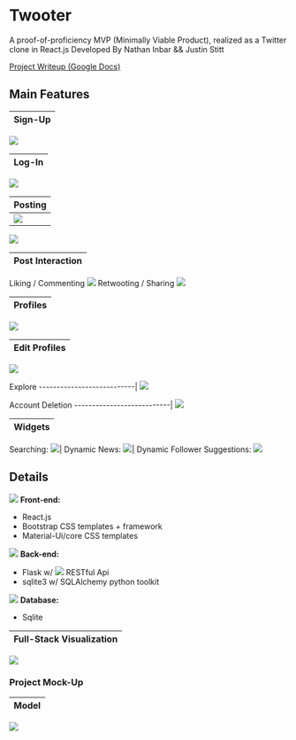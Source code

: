 # Twooter
A proof-of-proficiency MVP (Minimally Viable Product), realized as a Twitter clone in React.js
Developed By Nathan Inbar && Justin Stitt

[Project Writeup (Google Docs)](https://docs.google.com/document/d/1-x0CJ0XkVqaihelHrf26Tq9Y-lgkB2f94qzkBu0FE0o/edit?usp=sharing)
## Main Features
Sign-Up|
-----------------------------------|
![](/media/show_twooter_signup.gif/)

Log-In|
----------------------------------|
![](/media/show_twooter_login.gif/)

Posting|
---------------------------------------|
![](/media/show_twooter_post_img2.gif/)|
![](/media/POSTFROMSIDEBAR.gif/)

Post Interaction|
-------------------------------|
Liking / Commenting
![](/media/POSTINTERACTION1.gif/)
Retwooting / Sharing
![](/media/POSTINTERACTION2.gif/)

Profiles|
---------------------------|
![](/media/PROFILETABS.gif/)

Edit Profiles|
-----------------------------------------|
![](/media/show_twooter_edit_profile.gif/)

Explore
---------------------------|
![](/media/EXPLORETABS.gif/)

Account Deletion
---------------------------|
![](/media/ACCOUNTDELETE.gif/)

Widgets|
-------------------------------------------|
Searching:
![](/media/show_twooter_widget_search.gif/)|
Dynamic News:
![](/media/show_twooter_news.gif/)|
Dynamic Follower Suggestions:
![](/media/show_twooter_widget_follow.gif/)

## Details
![](https://via.placeholder.com/15/5e81ac/000000?text=+) **Front-end:**
* React.js
* Bootstrap CSS templates + framework
* Material-Ui/core CSS templates

![](https://via.placeholder.com/15/b48ead/000000?text=+) **Back-end:**
* Flask w/ ![](https://via.placeholder.com/10/ebcb8b/000000?text=+) RESTful Api
* sqlite3 w/ SQLAlchemy python toolkit

![](https://via.placeholder.com/15/77dd77/000000?text=+) **Database:**
* Sqlite

Full-Stack Visualization |
------------------------------------|
  ![](/media/full-stack_outline.png/)

### Project Mock-Up
Model|
-----------------------|
![](/media/Twooter.png/)
